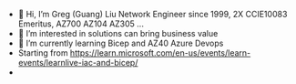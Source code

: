- 👋 Hi, I’m Greg (Guang) Liu Network Engineer since 1999, 2X CCIE10083 Emeritus, AZ700 AZ104 AZ305 ...
- 👀 I’m interested in solutions can bring business value
- 🌱 I’m currently learning Bicep and AZ40 Azure Devops
- Starting from https://learn.microsoft.com/en-us/events/learn-events/learnlive-iac-and-bicep/
- 
<!---
GreLiu/GreLiu is a ✨ special ✨ repository because its `README.md` (this file) appears on your GitHub profile.
You can click the Preview link to take a look at your changes.
--->
